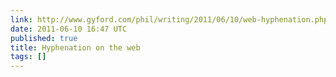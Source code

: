 ```yaml
---
link: http://www.gyford.com/phil/writing/2011/06/10/web-hyphenation.php
date: 2011-06-10 16:47 UTC
published: true
title: Hyphenation on the web
tags: []
---
```



